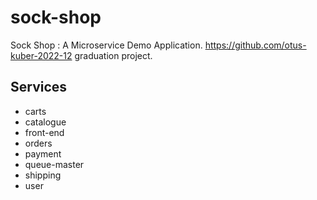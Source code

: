 # sock-shop
Sock Shop : A Microservice Demo Application. https://github.com/otus-kuber-2022-12 graduation project.

## Services

- carts
- catalogue
- front-end
- orders
- payment
- queue-master
- shipping
- user

